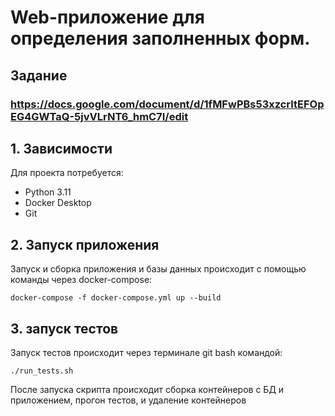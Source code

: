 # Web-приложение для определения заполненных форм.

## Задание
### https://docs.google.com/document/d/1fMFwPBs53xzcrltEFOpEG4GWTaQ-5jvVLrNT6_hmC7I/edit

## 1. Зависимости
Для проекта потребуется:
- Python 3.11
- Docker Desktop
- Git

## 2. Запуск приложения
Запуск и сборка приложения и базы данных происходит с помощью команды через docker-compose:
```shell
docker-compose -f docker-compose.yml up --build 
```

## 3. запуск тестов
Запуск тестов происходит через терминале git bash командой:
```shell
./run_tests.sh
```
После запуска скрипта происходит сборка контейнеров с БД и приложением, прогон тестов, и удаление контейнеров 
